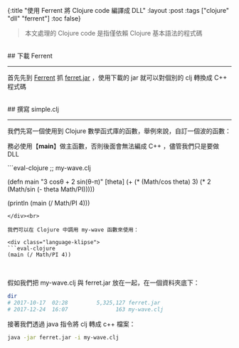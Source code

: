 {:title "使用 Ferrent 將 Clojure code 編譯成 DLL"
 :layout :post
 :tags  ["clojure" "dll" "ferrent"]
 :toc false}

> 本文處理的 Clojure code 是指僅依賴 Clojure 基本語法的程式碼

<br>
## 下載 Ferrent
<hr>

首先先到 [Ferrent](https://ferret-lang.org) 抓 [ferret.jar](https://ferret-lang.org/builds/ferret.jar) ，使用下載的 jar 就可以對個別的 clj 轉換成 C++ 程式碼

<br>
## 撰寫 simple.clj
<hr>

我們先寫一個使用到 Clojure 數學函式庫的函數，舉例來說，自訂一個波的函數：

務必使用【<b>main</b>】做主函數，否則後面會無法編成 C++ ，儘管我們只是要做 DLL

<div class="language-klipse">
```eval-clojure
;; my-wave.clj

(defn main
  "3 cosθ + 2 sin(θ-π)"
  [theta]
  (+ (* (Math/cos theta) 3) (* 2 (Math/sin (- theta Math/PI)))))

(println (main (/ Math/PI 4)))
```
</div><br>

我們可以在 Clojure 中調用 my-wave 函數來使用：

<div class="language-klipse">
```eval-clojure
(main (/ Math/PI 4))
```
</div><br>

假如我們把 my-wave.clj 與 ferret.jar 放在一起，在一個資料夾底下：
```bash
dir
# 2017-10-17  02:28         5,325,127 ferret.jar
# 2017-12-24  16:07               163 my-wave.clj
```

接著我們透過 java 指令將 clj 轉成 c++ 檔案：
```bash
java -jar ferret.jar -i my-wave.clj
```





<br>
<br>
<br>
<br>
<br>
<br>